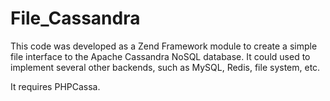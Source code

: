 File_Cassandra
==============

This code was developed as a Zend Framework module to create a simple file interface to the Apache Cassandra NoSQL database. It could used to implement several other backends, such as MySQL, Redis, file system, etc.

It requires PHPCassa.
